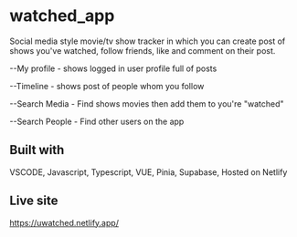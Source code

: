 # watched_app

Social media style movie/tv show tracker in which you can create post of shows you've watched, follow friends, like and comment on their post.

--My profile - shows logged in user profile full of posts

--Timeline - shows post of people whom you follow

--Search Media - Find shows movies then add them to you're "watched"

--Search People - Find other users on the app

## Built with

VSCODE, Javascript, Typescript, VUE, Pinia, Supabase, Hosted on Netlify

## Live site

https://uwatched.netlify.app/
